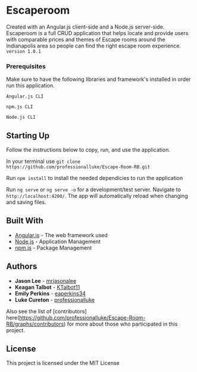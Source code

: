 # Escaperoom

Created with an Angular.js client-side and a Node.js server-side. Escaperoom is a full CRUD application that helps locate and provide users with comparable prices and themes of Escape rooms around the Indianapolis area so people can find the right escape room experience. 
`version 1.0.1`

### Prerequisites

Make sure to have the following libraries and framework's installed in order run this application.

`Angular.js CLI`

`npm.js CLI`

`Node.js CLI`

## Starting Up

Follow the instructions below to copy, run, and use the application.

In your terminal use `git clone https://github.com/professionalluke/Escape-Room-RB.git`

Run `npm install` to install the needed dependicies to run the application

Run `ng serve` or `ng serve -o` for a development/test server. Navigate to `http://localhost:4200/`. The app will automatically reload when changing and saving files.

## Built With

* [Angular.js](https://angular.io/docs) - The web framework used
* [Node.js](https://nodejs.org/en/) - Application Management
* [npm.js](https://www.npmjs.com/) - Package Management

## Authors

* **Jason Lee** - [mrjasonalee](https://github.com/mrjasonalee)
* **Keagan Talbot** - [KTalbot11](https://github.com/KTalbot11)
* **Emily Perkins** - [eaperkins34](https://github.com/eaperkins34)
* **Luke Cureton** - [professionalluke](https://github.com/professionalluke)

Also see the list of [contributors] here(https://github.com/professionalluke/Escape-Room-RB/graphs/contributors) for more about those who participated in this project.

## License

This project is licensed under the MIT License